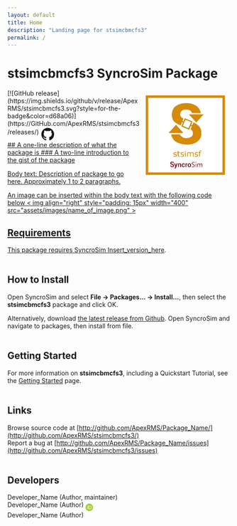 ```yaml
---
layout: default
title: Home
description: "Landing page for stsimcbmcfs3"
permalink: /
---
```


# **stsimcbmcfs3** SyncroSim Package
<img align="right" style="padding: 13px" width="180" src="assets/images/logo/stsimsf-sticker.png">
[![GitHub release](https://img.shields.io/github/v/release/ApexRMS/stsimcbmcfs3.svg?style=for-the-badge&color=d68a06)](https://GitHub.com/ApexRMS/stsimcbmcfs3/releases/)    <a href="https://github.com/ApexRMS/stsimcbmcfs3"><img align="middle" style="padding: 1px" width="30" src="assets/images/logo/github-trans2.png">
<br>
## A one-line description of what the package is
### A two-line introduction to the gist of the package


Body text: Description of package to go here. Approximately 1 to 2 paragraphs.

An image can be inserted within the body text with the following code below
< img align="right" style="padding: 15px" width="400" src="assets/images/name_of_image.png" >

## Requirements

This package requires SyncroSim [Insert_version_here](https://syncrosim.com/download/).
<br>
<br>
## How to Install

Open SyncroSim and select **File -> Packages… -> Install…**, then select the **stsimcbmcfs3** package and click OK.

Alternatively, download [the latest release from Github](https://github.com/ApexRMS/stsimcbmcfs3/releases/). Open SyncroSim and navigate to packages, then install from file.
<br>
<br>
## Getting Started

For more information on **stsimcbmcfs3**, including a Quickstart Tutorial, see the [Getting Started](https://apexrms.github.io/stsimcbmcfs3/getting_started.html) page.
<br>
<br>
## Links

Browse source code at
[http://github.com/ApexRMS/Package_Name/](http://github.com/ApexRMS/stsimcbmcfs3/)
<br>
Report a bug at
[http://github.com/ApexRMS/Package_Name/issues](http://github.com/ApexRMS/stsimcbmcfs3/issues)
<br>
<br>
## Developers

Developer_Name (Author, maintainer)
<br>
Developer_Name (Author) <a href="https://orcid.org/Enter_Your_Link_Here"><img align="middle" style="padding: 0.5px" width="17" src="assets/images/ORCID.png"></a>
<br>
Developer_Name (Author)
